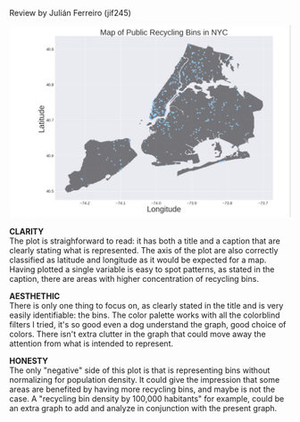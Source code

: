 
Review by Julián Ferreiro (jif245)


![Alt text](recyclebins_map.png)

**CLARITY**  
The plot is straighforward to read: it has both a title and a caption that are clearly stating what is represented.
The axis of the plot are also correctly classified as latitude and longitude as it would be expected for a map.
Having plotted a single variable is easy to spot patterns, as stated in the caption, there are areas with higher concentration of recycling bins.
 
**AESTHETHIC**  
There is only one thing to focus on, as clearly stated in the title and is very easily identifiable: the bins. The color palette works with all the colorblind filters I tried, it's so good even a dog understand the graph, good choice of colors.
There isn't extra clutter in the graph that could move away the attention from what is intended to represent.

**HONESTY**  
The only "negative" side of this plot is that is representing bins without normalizing for population density. It could give the impression that some areas are benefited by having more recycling bins, and maybe is not the case. A "recycling bin density by 100,000 habitants" for example, could be an extra graph to add and analyze in conjunction with the present graph.
